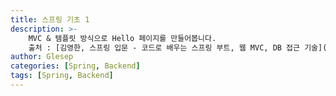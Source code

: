 ```yaml
---
title: 스프링 기초 1
description: >-
    MVC & 템플릿 방식으로 Hello 페이지를 만들어봅니다.  
    출처 : [김영한, 스프링 입문 - 코드로 배우는 스프링 부트, 웹 MVC, DB 접근 기술](https://www.inflearn.com/course/%EC%8A%A4%ED%94%84%EB%A7%81-%EC%9E%85%EB%AC%B8-%EC%8A%A4%ED%94%84%EB%A7%81%EB%B6%80%ED%8A%B8)
author: Glesep
categories: [Spring, Backend]
tags: [Spring, Backend]
---
```


## 
    

